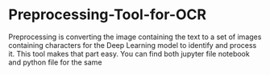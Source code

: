 # Preprocessing-Tool-for-OCR
Preprocessing is converting the image containing the text to a set of images containing characters for the Deep Learning model to identify and process it. This tool makes that part easy.
You can find both jupyter file notebook and python file for the same

